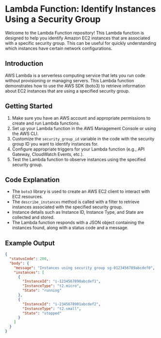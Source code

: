 # Lambda Function: Identify Instances Using a Security Group

Welcome to the Lambda Function repository! This Lambda function is designed to help you identify Amazon EC2 instances that are associated with a specific security group. This can be useful for quickly understanding which instances have certain network configurations.

## Introduction

AWS Lambda is a serverless computing service that lets you run code without provisioning or managing servers. This Lambda function demonstrates how to use the AWS SDK (boto3) to retrieve information about EC2 instances that are using a specified security group.

## Getting Started

1. Make sure you have an AWS account and appropriate permissions to create and run Lambda functions.
2. Set up your Lambda function in the AWS Management Console or using the AWS CLI.
3. Customize the `security_group_id` variable in the code with the security group ID you want to identify instances for.
4. Configure appropriate triggers for your Lambda function (e.g., API Gateway, CloudWatch Events, etc.).
5. Test the Lambda function to observe instances using the specified security group.

## Code Explanation

- The `boto3` library is used to create an AWS EC2 client to interact with EC2 resources.
- The `describe_instances` method is called with a filter to retrieve instances associated with the specified security group.
- Instance details such as Instance ID, Instance Type, and State are collected and stored.
- The Lambda function responds with a JSON object containing the instances found, along with a status code and a message.

## Example Output

```json
{
  "statusCode": 200,
  "body": {
    "message": "Instances using security group sg-0123456789abcdef0",
    "instances": [
      {
        "InstanceId": "i-1234567890abcdef1",
        "InstanceType": "t2.micro",
        "State": "running"
      },
      {
        "InstanceId": "i-2345678901abcdef2",
        "InstanceType": "t2.small",
        "State": "stopped"
      }
    ]
  }
}
